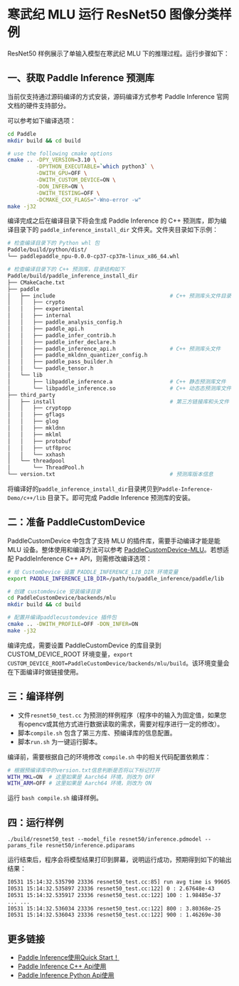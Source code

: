 # 寒武纪 MLU 运行 ResNet50 图像分类样例

ResNet50 样例展示了单输入模型在寒武纪 MLU 下的推理过程。运行步骤如下：

## 一、获取 Paddle Inference 预测库

当前仅支持通过源码编译的方式安装，源码编译方式参考 Paddle Inference 官网文档的硬件支持部分。

可以参考如下编译选项：

```bash
cd Paddle
mkdir build && cd build

# use the following cmake options
cmake .. -DPY_VERSION=3.10 \
		 -DPYTHON_EXECUTABLE=`which python3` \
		 -DWITH_GPU=OFF \
		 -DWITH_CUSTOM_DEVICE=ON \
		 -DON_INFER=ON \
		 -DWITH_TESTING=OFF \
		 -DCMAKE_CXX_FLAGS="-Wno-error -w"
make -j32
```

编译完成之后在编译目录下将会生成 Paddle Inference 的 C++ 预测库，即为编译目录下的 `paddle_inference_install_dir` 文件夹。文件夹目录如下示例：

```bash
# 检查编译目录下的 Python whl 包
Paddle/build/python/dist/
└── paddlepaddle_npu-0.0.0-cp37-cp37m-linux_x86_64.whl

# 检查编译目录下的 C++ 预测库，目录结构如下
Paddle/build/paddle_inference_install_dir
├── CMakeCache.txt
├── paddle
│   ├── include                                    # C++ 预测库头文件目录
│   │   ├── crypto
│   │   ├── experimental
│   │   ├── internal
│   │   ├── paddle_analysis_config.h
│   │   ├── paddle_api.h
│   │   ├── paddle_infer_contrib.h
│   │   ├── paddle_infer_declare.h
│   │   ├── paddle_inference_api.h                 # C++ 预测库头文件
│   │   ├── paddle_mkldnn_quantizer_config.h
│   │   ├── paddle_pass_builder.h
│   │   └── paddle_tensor.h
│   └── lib
│       ├── libpaddle_inference.a                  # C++ 静态预测库文件
│       └── libpaddle_inference.so                 # C++ 动态态预测库文件
├── third_party
│   ├── install                                    # 第三方链接库和头文件
│   │   ├── cryptopp
│   │   ├── gflags
│   │   ├── glog
│   │   ├── mkldnn
│   │   ├── mklml
│   │   ├── protobuf
│   │   ├── utf8proc
│   │   └── xxhash
│   └── threadpool
│       └── ThreadPool.h
└── version.txt                                    # 预测库版本信息

```

将编译好的`paddle_inference_install_dir`目录拷贝到`Paddle-Inference-Demo/c++/lib` 目录下。即可完成 Paddle Inference 预测库的安装。

## 二：准备 PaddleCustomDevice

PaddleCustomDevice 中包含了支持 MLU 的插件库，需要手动编译才能是能 MLU 设备。整体使用和编译方法可以参考 [PaddleCustomDevice-MLU](https://github.com/PaddlePaddle/PaddleCustomDevice/blob/develop/backends/mlu/README_cn.md)。若想适配 PaddleInference C++ API，则需修改编译选项：

```bash
# 给 CustomDevice 设置 PADDLE_INFERENCE_LIB_DIR 环境变量
export PADDLE_INFERENCE_LIB_DIR=/path/to/paddle_inference/paddle/lib

# 创建 customdevice 安装编译目录
cd PaddleCustomDevice/backends/mlu
mkdir build && cd build

# 配置并编译paddlecustomdevice 插件包
cmake .. -DWITH_PROFILE=OFF -DON_INFER=ON
make -j32
```

编译完成，需要设置 PaddleCustomDevice 的库目录到 CUSTOM_DEVICE_ROOT 环境变量，`export CUSTOM_DEVICE_ROOT=PaddleCustomDevice/backends/mlu/build`。该环境变量会在下面编译时做链接使用。

## 三：编译样例
 
- 文件`resnet50_test.cc` 为预测的样例程序（程序中的输入为固定值，如果您有opencv或其他方式进行数据读取的需求，需要对程序进行一定的修改）。    
- 脚本`compile.sh` 包含了第三方库、预编译库的信息配置。
- 脚本`run.sh` 为一键运行脚本。

编译前，需要根据自己的环境修改 `compile.sh` 中的相关代码配置依赖库：

```bash
# 根据预编译库中的version.txt信息判断是否将以下标记打开
WITH_MKL=ON  # 这里如果是 Aarch64 环境，则改为 OFF
WITH_ARM=OFF # 这里如果是 Aarch64 环境，则改为 ON
```

运行 `bash compile.sh` 编译样例。

## 四：运行样例

```shell
./build/resnet50_test --model_file resnet50/inference.pdmodel --params_file resnet50/inference.pdiparams
```
运行结束后，程序会将模型结果打印到屏幕，说明运行成功，预期得到如下的输出结果：

```bash
I0531 15:14:32.535790 23336 resnet50_test.cc:85] run avg time is 99605.8 ms
I0531 15:14:32.535897 23336 resnet50_test.cc:122] 0 : 2.67648e-43
I0531 15:14:32.535917 23336 resnet50_test.cc:122] 100 : 1.98485e-37
... ...
I0531 15:14:32.536034 23336 resnet50_test.cc:122] 800 : 3.80368e-25
I0531 15:14:32.536043 23336 resnet50_test.cc:122] 900 : 1.46269e-30
```

## 更多链接
- [Paddle Inference使用Quick Start！](https://paddle-inference.readthedocs.io/en/latest/introduction/quick_start.html)
- [Paddle Inference C++ Api使用](https://paddle-inference.readthedocs.io/en/latest/api_reference/cxx_api_index.html)
- [Paddle Inference Python Api使用](https://paddle-inference.readthedocs.io/en/latest/api_reference/python_api_index.html)
